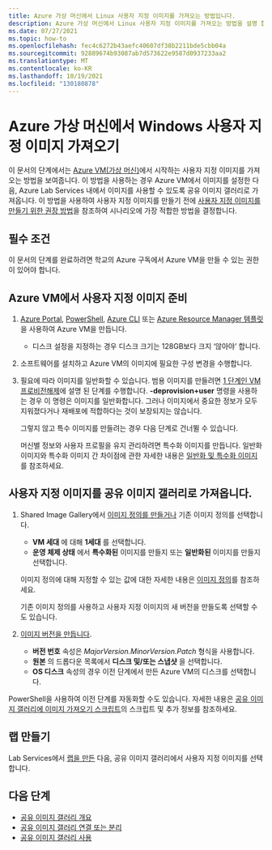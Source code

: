```yaml
---
title: Azure 가상 머신에서 Linux 사용자 지정 이미지를 가져오는 방법입니다.
description: Azure 가상 머신에서 Linux 사용자 지정 이미지를 가져오는 방법을 설명 합니다.
ms.date: 07/27/2021
ms.topic: how-to
ms.openlocfilehash: fec4c6272b43aefc40607df38b2211bde5cbb04a
ms.sourcegitcommit: 92889674b93087ab7d573622e9587d0937233aa2
ms.translationtype: MT
ms.contentlocale: ko-KR
ms.lasthandoff: 10/19/2021
ms.locfileid: "130180878"
---
```

# <a name="bring-a-linux-custom-image-from-an-azure-virtual-machine"></a>Azure 가상 머신에서 Windows 사용자 지정 이미지 가져오기

이 문서의 단계에서는 [Azure VM(가상 머신)](https://azure.microsoft.com/services/virtual-machines/)에서 시작하는 사용자 지정 이미지를 가져오는 방법을 보여줍니다. 이 방법을 사용하는 경우 Azure VM에서 이미지를 설정한 다음, Azure Lab Services 내에서 이미지를 사용할 수 있도록 공유 이미지 갤러리로 가져옵니다. 이 방법을 사용하여 사용자 지정 이미지를 만들기 전에 [사용자 지정 이미지를 만들기 위한 권장 방법](approaches-for-custom-image-creation.md)을 참조하여 시나리오에 가장 적합한 방법을 결정합니다.

## <a name="prerequisites"></a>필수 조건

이 문서의 단계를 완료하려면 학교의 Azure 구독에서 Azure VM을 만들 수 있는 권한이 있어야 합니다.

## <a name="prepare-a-custom-image-on-an-azure-vm"></a>Azure VM에서 사용자 지정 이미지 준비

1. [Azure Portal](../virtual-machines/windows/quick-create-portal.md), [PowerShell](../virtual-machines/windows/quick-create-powershell.md), [Azure CLI](../virtual-machines/windows/quick-create-cli.md) 또는 [Azure Resource Manager 템플릿](../virtual-machines/windows/quick-create-template.md)을 사용하여 Azure VM을 만듭니다.
    
    - 디스크 설정을 지정하는 경우 디스크 크기는 128GB보다 크지 ‘않아야’ 합니다.
    
1. 소프트웨어를 설치하고 Azure VM의 이미지에 필요한 구성 변경을 수행합니다.

1. 필요에 따라 이미지를 일반화할 수 있습니다. 범용 이미지를 만들려면 [1 단계인 VM 프로비전해제](../virtual-machines/linux/capture-image.md#step-1-deprovision-the-vm)에 설명 된 단계를 수행합니다. **-deprovision+user** 명령을 사용하는 경우 이 명령은 이미지를 일반화합니다. 그러나 이미지에서 중요한 정보가 모두 지워졌다거나 재배포에 적합하다는 것이 보장되지는 않습니다.

    그렇지 않고 특수 이미지를 만들려는 경우 다음 단계로 건너뛸 수 있습니다.

    머신별 정보와 사용자 프로필을 유지 관리하려면 특수화 이미지를 만듭니다. 일반화 이미지와 특수화 이미지 간 차이점에 관한 자세한 내용은 [일반화 및 특수화 이미지](../virtual-machines/shared-image-galleries.md#generalized-and-specialized-images)를 참조하세요.

## <a name="import-the-custom-image-into-a-shared-image-gallery"></a>사용자 지정 이미지를 공유 이미지 갤러리로 가져옵니다.

1. Shared Image Gallery에서 [이미지 정의를 만들거나](../virtual-machines/image-version.md) 기존 이미지 정의를 선택합니다.
     - **VM 세대** 에 대해 **1세대** 를 선택합니다.
     - **운영 체제 상태** 에서 **특수화된** 이미지를 만들지 또는 **일반화된** 이미지를 만들지 선택합니다.

    이미지 정의에 대해 지정할 수 있는 값에 대한 자세한 내용은 [이미지 정의](../virtual-machines/shared-image-galleries.md#image-definitions)를 참조하세요. 
    
    기존 이미지 정의를 사용하고 사용자 지정 이미지의 새 버전을 만들도록 선택할 수도 있습니다.
    
1. [이미지 버전을 만듭니다](../virtual-machines/image-version.md).
    - **버전 번호** 속성은 *MajorVersion.MinorVersion.Patch* 형식을 사용합니다. 
    - **원본** 의 드롭다운 목록에서 **디스크 및/또는 스냅샷** 을 선택합니다.
    - **OS 디스크** 속성의 경우 이전 단계에서 만든 Azure VM의 디스크를 선택합니다.

PowerShell을 사용하여 이전 단계를 자동화할 수도 있습니다. 자세한 내용은 [공유 이미지 갤러리에 이미지 가져오기 스크립트](https://github.com/Azure/azure-devtestlab/tree/master/samples/ClassroomLabs/Scripts/BringImageToSharedImageGallery/)의 스크립트 및 추가 정보를 참조하세요.

## <a name="create-a-lab"></a>랩 만들기

Lab Services에서 [랩을 만든](tutorial-setup-classroom-lab.md) 다음, 공유 이미지 갤러리에서 사용자 지정 이미지를 선택합니다.

## <a name="next-steps"></a>다음 단계

* [공유 이미지 갤러리 개요](../virtual-machines/shared-image-galleries.md)
* [공유 이미지 갤러리 연결 또는 분리](how-to-attach-detach-shared-image-gallery.md)
* [공유 이미지 갤러리 사용](how-to-use-shared-image-gallery.md)